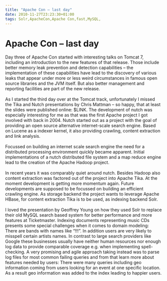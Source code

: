 ```yaml
---
title: "Apache Con – last day"
date: 2010-11-27T23:23:30+01:00
tags: Solr,ApacheCon,Apache Con,fast,MySQL,
---
```


# Apache Con – last day


Day three of Apache Con started with interesting talks on Tomcat 7, including an introduction to the new features of 
that release. Those include better memory leak prevention and detection capabilities – the implementation of these 
capabilities have lead to the discovery of various leaks that appear under more or less weird circumstances in famous 
open source libraries and the JVM itself. But also better management and reporting facilities are part of the new 
release.<br><br>As I started the third day over at the Tomcat track, unfortunately I missed the Tika and Nutch 
presentations by Chris Mattman – so happy, that at least the slides were published online: $LINK. The development of 
nutch was especially interesting for me as that was the first Apache project I got involved with back in 2004. Nutch 
started out as a project with the goal of providing an open source alternative internet-scale search engine. Based on 
Lucene as a indexer kernel, it also providing crawling, content extraction and link analysis.<br><br>Focussed on 
building an internet scale search engine the need for a distributed processing environment quickly became apparent. 
Initial implementations of a nutch distributed file system and a map reduce engine lead to the creation of the Apache 
Hadoop project.<br><br>In recent years it was comparably quiet around nutch. Besides Hadoop also content extraction was 
factored out of the project into Apache Tika. At the moment development is getting more momentum again. Future 
developments are supposed to be focussed on building an efficient crawling engine. As storage backend the project wants 
to leverage Apache HBase, for content extraction Tika is to be used, as indexing backend Solr. <br><br>I loved the 
presentation by Geoffrey Young on how they used Solr to replace their old MySQL search based system for better 
performance and more features at Ticketmaster. Indexing documents representing music CDs presents some special 
challenges when it comes to domain modeling: There are bands with names like “!!!”. In addition users are very likely 
to misspell certain artists names. In contrast to large search providers like Google these businesses usually have 
neither human resources nor enough log data to provide comparable coverage e.g. when implementing spell-checking. A 
very promising and agile approach taking instead was to parse log files for most common failing queries and from that 
learn more about features needed by users: There were many queries including geo information coming from users looking 
for an event at one specific location. As a result geo information was added to the index leading to happier users.
